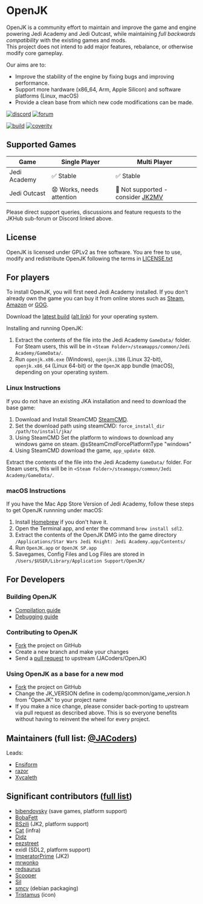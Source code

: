 # OpenJK

OpenJK is a community effort to maintain and improve the game and engine powering Jedi Academy and Jedi Outcast, while maintaining _full backwards compatibility_ with the existing games and mods.  
This project does not intend to add major features, rebalance, or otherwise modify core gameplay.

Our aims are to:

- Improve the stability of the engine by fixing bugs and improving performance.
- Support more hardware (x86_64, Arm, Apple Silicon) and software platforms (Linux, macOS)
- Provide a clean base from which new code modifications can be made.

[![discord](https://img.shields.io/badge/discord-join-7289DA.svg?logo=discord&longCache=true&style=flat)](https://discord.gg/dPNCfeQ)
[![forum](https://img.shields.io/badge/forum-JKHub.org%20OpenJK-brightgreen.svg)](https://jkhub.org/forums/forum/49-openjk/)

[![build](https://github.com/JACoders/OpenJK/actions/workflows/build.yml/badge.svg?branch=master)](https://github.com/JACoders/OpenJK/actions/workflows/build.yml?query=branch%3Amaster)
[![coverity](https://scan.coverity.com/projects/1153/badge.svg)](https://scan.coverity.com/projects/1153)

## Supported Games

| Game | Single Player | Multi Player |
| - | - | - |
| Jedi Academy | ✅ Stable | ✅ Stable |
| Jedi Outcast | 😧 Works, needs attention | 🙅 Not supported - consider [JK2MV](https://jk2mv.org) |

Please direct support queries, discussions and feature requests to the JKHub sub-forum or Discord linked above.

## License

OpenJK is licensed under GPLv2 as free software. You are free to use, modify and redistribute OpenJK following the terms in [LICENSE.txt](https://github.com/JACoders/OpenJK/blob/master/LICENSE.txt)

## For players

To install OpenJK, you will first need Jedi Academy installed. If you don't already own the game you can buy it from online stores such as [Steam](https://store.steampowered.com/app/6020/), [Amazon](https://www.amazon.com/Star-Wars-Jedi-Knight-Academy-Pc/dp/B0000A2MCN) or [GOG](https://www.gog.com/game/star_wars_jedi_knight_jedi_academy).

Download the [latest build](https://github.com/JACoders/OpenJK/releases/tag/latest) ([alt link](https://builds.openjk.org)) for your operating system.

Installing and running OpenJK:

1. Extract the contents of the file into the Jedi Academy `GameData/` folder. For Steam users, this will be in `<Steam Folder>/steamapps/common/Jedi Academy/GameData/`.
1. Run `openjk.x86.exe` (Windows), `openjk.i386` (Linux 32-bit), `openjk.x86_64` (Linux 64-bit) or the `OpenJK` app bundle (macOS), depending on your operating system.

### Linux Instructions

If you do not have an existing JKA installation and need to download the base game:

1. Download and Install SteamCMD [SteamCMD](https://developer.valvesoftware.com/wiki/SteamCMD#Linux).
1. Set the download path using steamCMD: `force_install_dir /path/to/install/jka/`
1. Using SteamCMD Set the platform to windows to download any windows game on steam. @sSteamCmdForcePlatformType "windows"
1. Using SteamCMD download the game, `app_update 6020`.

Extract the contents of the file into the Jedi Academy `GameData/` folder. For Steam users, this will be in `<Steam Folder>/steamapps/common/Jedi Academy/GameData/`.

### macOS Instructions

If you have the Mac App Store Version of Jedi Academy, follow these steps to get OpenJK runnning under macOS:

1. Install [Homebrew](https://brew.sh/) if you don't have it.
1. Open the Terminal app, and enter the command `brew install sdl2`.
1. Extract the contents of the OpenJK DMG into the game directory `/Applications/Star Wars Jedi Knight: Jedi Academy.app/Contents/`
1. Run `OpenJK.app` or `OpenJK SP.app`
1. Savegames, Config Files and Log Files are stored in `/Users/$USER/Library/Application Support/OpenJK/`

## For Developers

### Building OpenJK

- [Compilation guide](https://github.com/JACoders/OpenJK/wiki/Compilation-guide)
- [Debugging guide](https://github.com/JACoders/OpenJK/wiki/Debugging)

### Contributing to OpenJK

- [Fork](https://github.com/JACoders/OpenJK/fork) the project on GitHub
- Create a new branch and make your changes
- Send a [pull request](https://help.github.com/articles/creating-a-pull-request) to upstream (JACoders/OpenJK)

### Using OpenJK as a base for a new mod

- [Fork](https://github.com/JACoders/OpenJK/fork) the project on GitHub
- Change the JK_VERSION define in codemp/qcommon/game_version.h from "OpenJK" to your project name
- If you make a nice change, please consider back-porting to upstream via pull request as described above. This is so everyone benefits without having to reinvent the wheel for every project.

## Maintainers (full list: [@JACoders](https://github.com/orgs/JACoders/people))

Leads:

- [Ensiform](https://github.com/ensiform)
- [razor](https://github.com/Razish)
- [Xycaleth](https://github.com/xycaleth)

## Significant contributors ([full list](https://github.com/JACoders/OpenJK/graphs/contributors))

- [bibendovsky](https://github.com/bibendovsky) (save games, platform support)
- [BobaFett](https://github.com/Lrns123)
- [BSzili](https://github.com/BSzili) (JK2, platform support)
- [Cat](https://github.com/deepy) (infra)
- [Didz](https://github.com/dionrhys)
- [eezstreet](https://github.com/eezstreet)
- exidl (SDL2, platform support)
- [ImperatorPrime](https://github.com/ImperatorPrime) (JK2)
- [mrwonko](https://github.com/mrwonko)
- [redsaurus](https://github.com/redsaurus)
- [Scooper](https://github.com/xScooper)
- [Sil](https://github.com/TheSil)
- [smcv](https://github.com/smcv) (debian packaging)
- [Tristamus](https://tristamus.com>) (icon)
